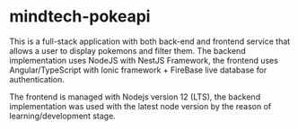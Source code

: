# mindtech-pokeapi

This is a full-stack application with both back-end and frontend service that allows a user to display pokemons and filter them. 
The backend implementation uses NodeJS with NestJS Framework, the frontend uses Angular/TypeScript with Ionic framework + FireBase live database for authentication.


The frontend is managed with Nodejs version 12 (LTS), the backend implementation was used with the latest node version by the reason of learning/development stage.
